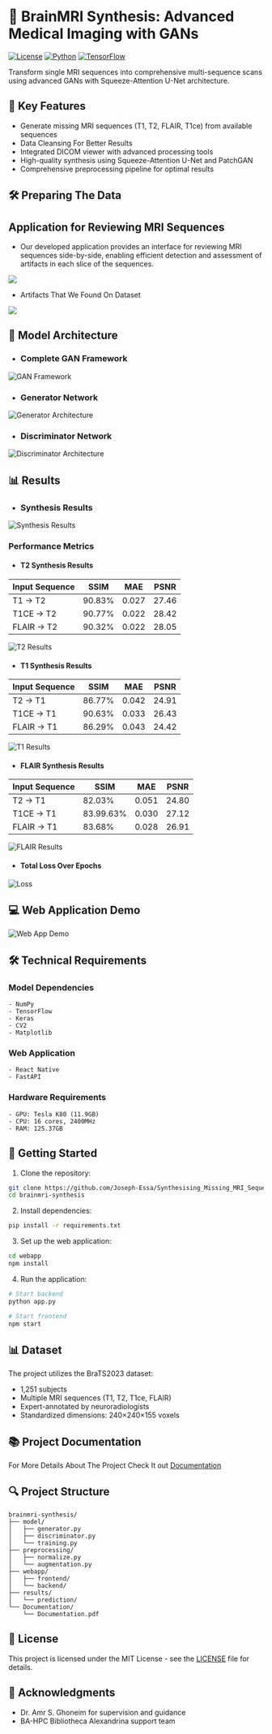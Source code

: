 # 🧠 BrainMRI Synthesis: Advanced Medical Imaging with GANs

[![License](https://img.shields.io/badge/License-MIT-blue.svg)](./LICENSE.txt)
[![Python](https://img.shields.io/badge/Python-3.8%2B-blue)](https://www.python.org/)
[![TensorFlow](https://img.shields.io/badge/TensorFlow-2.0%2B-orange)](https://www.tensorflow.org/)

Transform single MRI sequences into comprehensive multi-sequence scans using advanced GANs with Squeeze-Attention U-Net architecture.

## 🌟 Key Features

- Generate missing MRI sequences (T1, T2, FLAIR, T1ce) from available sequences
- Data Cleansing For Better Results
- Integrated DICOM viewer with advanced processing tools
- High-quality synthesis using Squeeze-Attention U-Net and PatchGAN
- Comprehensive preprocessing pipeline for optimal results

## 🛠️ Preparing The Data
## Application for Reviewing MRI Sequences
- Our developed application provides an interface for reviewing MRI sequences side-by-side, enabling efficient detection and assessment of artifacts in each slice of the sequences.

![](./GIFs/norm.gif)

- Artifacts That We Found On Dataset

![](./GIFs/Artifacts.png) 

## 🎯 Model Architecture

- ### Complete GAN Framework

![GAN Framework](/GIFs/صورة4.png)

- ### Generator Network

![Generator Architecture](/GIFs/صورة.png)

- ### Discriminator Network

![Discriminator Architecture](/GIFs/صورة8.png)


## 📊 Results

- ### Synthesis Results

![Synthesis Results](./GIFs/normResult.gif)

### Performance Metrics

- #### T2 Synthesis Results

| Input Sequence | SSIM    | MAE   | PSNR   |
|----------------|---------|-------|---------|
| T1 → T2        | 90.83%  | 0.027 | 27.46  |
| T1CE → T2      | 90.77%  | 0.022 | 28.42  |
| FLAIR → T2     | 90.32%  | 0.022 | 28.05  |

![T2 Results](./GIFs/normT2.gif)

- #### T1 Synthesis Results

| Input Sequence | SSIM    | MAE   | PSNR   |
|----------------|---------|-------|---------|
| T2 → T1        | 86.77%  | 0.042 | 24.91  |
| T1CE → T1      | 90.63%  | 0.033 | 26.43  |
| FLAIR → T1     | 86.29%  | 0.043 | 24.42  |


![T1 Results](./GIFs/normT1.gif)

- #### FLAIR Synthesis Results

| Input Sequence | SSIM    | MAE   | PSNR   |
|----------------|---------|-------|---------|
| T2 → T1        | 82.03%  | 0.051 | 24.80  |
| T1CE → T1      | 83.99.63%  | 0.030 | 27.12  |
| FLAIR → T1     | 83.68%  | 0.028 | 26.91  |


![FLAIR Results](./GIFs/normFlair.gif)

- #### Total Loss Over Epochs

![Loss](./GIFs/صورة7.png)

## 💻 Web Application Demo

![Web App Demo](./GIFs/normWebAppDemo.gif)

## 🛠️ Technical Requirements

### Model Dependencies
```
- NumPy
- TensorFlow
- Keras
- CV2
- Matplotlib
```

### Web Application
```
- React Native
- FastAPI
```

### Hardware Requirements
```
- GPU: Tesla K80 (11.9GB)
- CPU: 16 cores, 2400MHz
- RAM: 125.37GB
```

## 🚀 Getting Started

1. Clone the repository:
```bash
git clone https://github.com/Joseph-Essa/Synthesising_Missing_MRI_Sequences.git
cd brainmri-synthesis
```

2. Install dependencies:
```bash
pip install -r requirements.txt
```

3. Set up the web application:
```bash
cd webapp
npm install
```

4. Run the application:
```bash
# Start backend
python app.py

# Start frontend
npm start
```

## 📊 Dataset

The project utilizes the BraTS2023 dataset:
- 1,251 subjects
- Multiple MRI sequences (T1, T2, T1ce, FLAIR)
- Expert-annotated by neuroradiologists
- Standardized dimensions: 240×240×155 voxels

## 📚 Project Documentation
 
For More Details About The Project Check It out [Documentation](./Documentation/Final%20documentation.pdf)

## 🔍 Project Structure
```
brainmri-synthesis/
├── model/
│   ├── generator.py
│   ├── discriminator.py
│   └── training.py
├── preprocessing/
│   ├── normalize.py
│   └── augmentation.py
├── webapp/
│   ├── frontend/
│   └── backend/
├── results/
│   └── prediction/
└── Documentation/
    └── Documentation.pdf
```

## 📄 License

This project is licensed under the MIT License - see the [LICENSE](./LICENSE.txt) file for details.


## 🙏 Acknowledgments

- Dr. Amr S. Ghoneim for supervision and guidance
- BA-HPC Bibliotheca Alexandrina support team
